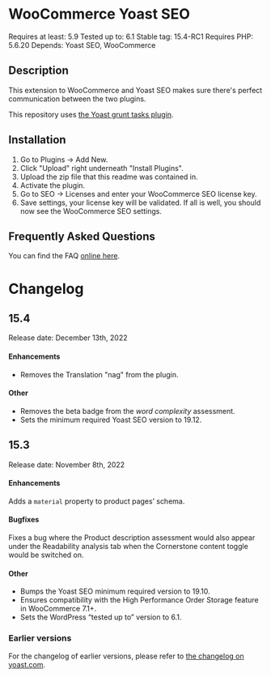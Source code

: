 WooCommerce Yoast SEO
=====================
Requires at least: 5.9
Tested up to: 6.1
Stable tag: 15.4-RC1
Requires PHP: 5.6.20
Depends: Yoast SEO, WooCommerce

Description
-----------

This extension to WooCommerce and Yoast SEO makes sure there's perfect communication between the two plugins.

This repository uses [the Yoast grunt tasks plugin](https://github.com/Yoast/plugin-grunt-tasks).

Installation
------------

1. Go to Plugins -> Add New.
2. Click "Upload" right underneath "Install Plugins".
3. Upload the zip file that this readme was contained in.
4. Activate the plugin.
5. Go to SEO -> Licenses and enter your WooCommerce SEO license key.
6. Save settings, your license key will be validated. If all is well, you should now see the WooCommerce SEO settings.

Frequently Asked Questions
--------------------------

You can find the FAQ [online here](https://kb.yoast.com/kb/category/woocommerce-seo/).

Changelog
=========

## 15.4

Release date: December 13th, 2022

#### Enhancements

* Removes the Translation "nag" from the plugin.

#### Other

* Removes the beta badge from the _word complexity_ assessment.
* Sets the minimum required Yoast SEO version to 19.12.

## 15.3

Release date: November 8th, 2022

#### Enhancements

Adds a `material` property to product pages’ schema.

#### Bugfixes

Fixes a bug where the Product description assessment would also appear under the Readability analysis tab when the Cornerstone content toggle would be switched on.

#### Other

* Bumps the Yoast SEO minimum required version to 19.10.
* Ensures compatibility with the High Performance Order Storage feature in WooCommerce 7.1+.
* Sets the WordPress “tested up to” version to 6.1.

### Earlier versions
For the changelog of earlier versions, please refer to [the changelog on yoast.com](https://yoa.st/woo-seo-changelog).
